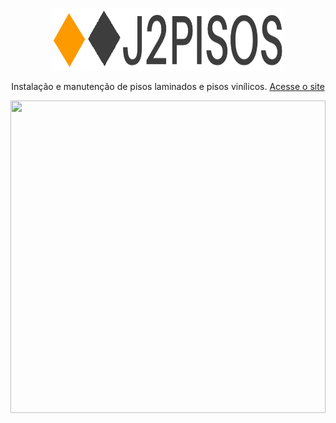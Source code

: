 
<p align="center">
  <a href="" rel="noopener">
 <img width=370px height=100px src="./images/logotipo.png" alt="Medium Posts API"></a>
</p>

<p align="center"> Instalação e manutenção de pisos laminados e pisos vinílicos. <a href="https://jdoispisos.com.br/">Acesse o site</a></p>

<p align="center">
  <img style="width:100%" height=500 src="https://images2.imgbox.com/04/a1/SxXtsHO6_o.png"></a>
</p>